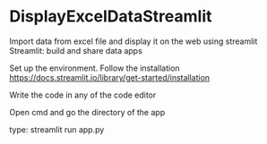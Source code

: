 # DisplayExcelDataStreamlit
Import data from excel file and display it on the web using streamlit
Streamlit: build and share data apps

Set up the environment. Follow the installation https://docs.streamlit.io/library/get-started/installation

Write the code in any of the code editor

Open cmd and go the directory of the app

type: streamlit run app.py

